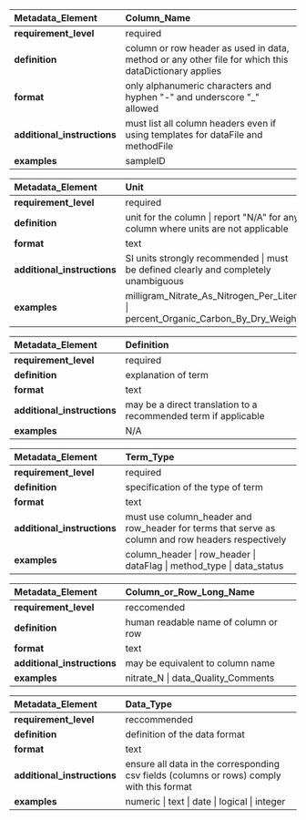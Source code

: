 |Metadata_Element|Column_Name|
|:----------------------------------------------------|:----------------------------------------------------|
|**requirement_level**|required|
|**definition**|column or row header as used in data, method or any other file for which this dataDictionary applies|
|**format**|only alphanumeric characters and hyphen  "-" and underscore  "\_" allowed | camelCase preferred|
|**additional_instructions**|must list all column headers even if using templates for dataFile and methodFile|
|**examples**|sampleID |; NO3-N |; dataFlags|

|Metadata_Element|Unit|
|:----------------------------------------------------|:----------------------------------------------------|
|**requirement_level**|required|
|**definition**|unit for the column &#124; report "N/A" for any column where units are not applicable|
|**format**|text|
|**additional_instructions**|SI units strongly recommended &#124; must be defined clearly and completely unambiguous|
|**examples**| milligram_Nitrate_As_Nitrogen_Per_Liter \| percent_Organic_Carbon_By_Dry_Weight|

|Metadata_Element|Definition|
|:----------------------------------------------------|:----------------------------------------------------|
|**requirement_level**|required|
|**definition**|explanation of term|
|**format**|text|
|**additional_instructions**|may be a direct translation to a recommended term if applicable|
|**examples**|N/A|

|Metadata_Element|Term_Type|
|:----------------------------------------------------|:----------------------------------------------------|
|**requirement_level**|required|
|**definition**|specification of the type of term|
|**format**|text|
|**additional_instructions**|must use column_header and row_header for terms that serve as column and row headers respectively|
|**examples**|column_header \| row_header \| dataFlag \| method_type \| data_status|

|Metadata_Element|Column_or_Row_Long_Name|
|:----------------------------------------------------|:----------------------------------------------------|
|**requirement_level**|reccomended|
|**definition**|human readable name of column or row|
|**format**|text|
|**additional_instructions**|may be equivalent to column name|
|**examples**|nitrate_N \| data_Quality_Comments|

|Metadata_Element|Data_Type|
|:----------------------------------------------------|:----------------------------------------------------|
|**requirement_level**|reccommended|
|**definition**|definition of the data format|
|**format**|text|
|**additional_instructions**|ensure all data in the corresponding csv fields (columns or rows) comply with this format|
|**examples**|numeric \| text \| date \| logical \| integer|
